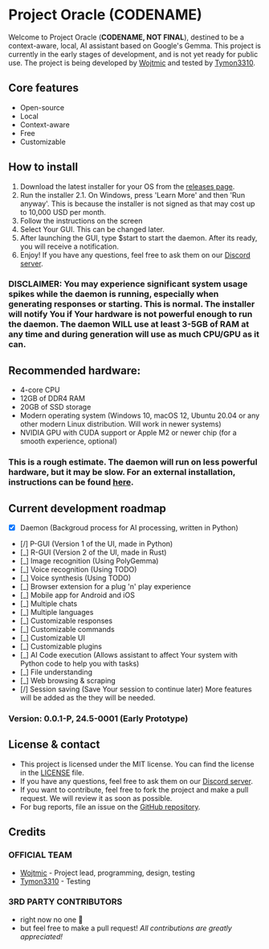 # Project Oracle (CODENAME)
Welcome to Project Oracle (**CODENAME, NOT FINAL**), destined to be a context-aware, local, AI assistant based on Google's Gemma. This project is currently in the early stages of development, and is not yet ready for public use. The project is being developed by [Wojtmic](https://wojtmic.dev) and tested by [Tymon3310](https://tymon3310.github.io).

## Core features
- Open-source
- Local
- Context-aware
- Free
- Customizable

## How to install
1. Download the latest installer for your OS from the [releases page](https://todo.wojtmic.dev/download).
2. Run the installer
2.1. On Windows, press 'Learn More' and then 'Run anyway'. This is because the installer is not signed as that may cost up to 10,000 USD per month.
3. Follow the instructions on the screen
4. Select Your GUI. This can be changed later.
5. After launching the GUI, type $start to start the daemon. After its ready, you will receive a notification.
6. Enjoy! If you have any questions, feel free to ask them on our [Discord server](https://todo.wojtmic.dev/discord).
### DISCLAIMER: You may experience significant system usage spikes while the daemon is running, especially when generating responses or starting. This is normal. The installer will notify You if Your hardware is not powerful enough to run the daemon. The daemon WILL use at least 3-5GB of RAM at any time and during generation will use as much CPU/GPU as it can.

## Recommended hardware:
- 4-core CPU
- 12GB of DDR4 RAM
- 20GB of SSD storage
- Modern operating system (Windows 10, macOS 12, Ubuntu 20.04 or any other modern Linux distribution. Will work in newer systems)
- NVIDIA GPU with CUDA support or Apple M2 or newer chip (for a smooth experience, optional)
### This is a rough estimate. The daemon will run on less powerful hardware, but it may be slow. For an external installation, instructions can be found [here]("https://todo.wojtmic.dev/adv-install").

## Current development roadmap
- [x] Daemon (Backgroud process for AI processing, written in Python)
- [/] P-GUI (Version 1 of the UI, made in Python)
- [_] R-GUI (Version 2 of the UI, made in Rust)
- [_] Image recognition (Using PolyGemma)
- [_] Voice recognition (Using TODO)
- [_] Voice synthesis (Using TODO)
- [_] Browser extension for a plug 'n' play experience
- [_] Mobile app for Android and iOS
- [_] Multiple chats
- [_] Multiple languages
- [_] Customizable responses
- [_] Customizable commands
- [_] Customizable UI
- [_] Customizable plugins
- [_] AI Code execution (Allows assistant to affect Your system with Python code to help you with tasks)
- [_] File understanding
- [_] Web browsing & scraping
- [/] Session saving (Save Your session to continue later)
More features will be added as the they will be needed.
### Version: 0.0.1-P, 24.5-0001 (Early Prototype)

## License & contact
- This project is licensed under the MIT license. You can find the license in the [LICENSE](https://todo.wojtmic.dev/license) file.
- If you have any questions, feel free to ask them on our [Discord server](https://todo.wojtmic.dev/discord).
- If you want to contribute, feel free to fork the project and make a pull request. We will review it as soon as possible.
- For bug reports, file an issue on the [GitHub repository](https://todo.wojtmic.dev/github).

## Credits
### OFFICIAL TEAM
- [Wojtmic](https://wojtmic.dev) - Project lead, programming, design, testing
- [Tymon3310](https://tymon3310.github.io) - Testing
### 3RD PARTY CONTRIBUTORS
- right now no one 🥲
- but feel free to make a pull request!
*All contributions are greatly appreciated!*
